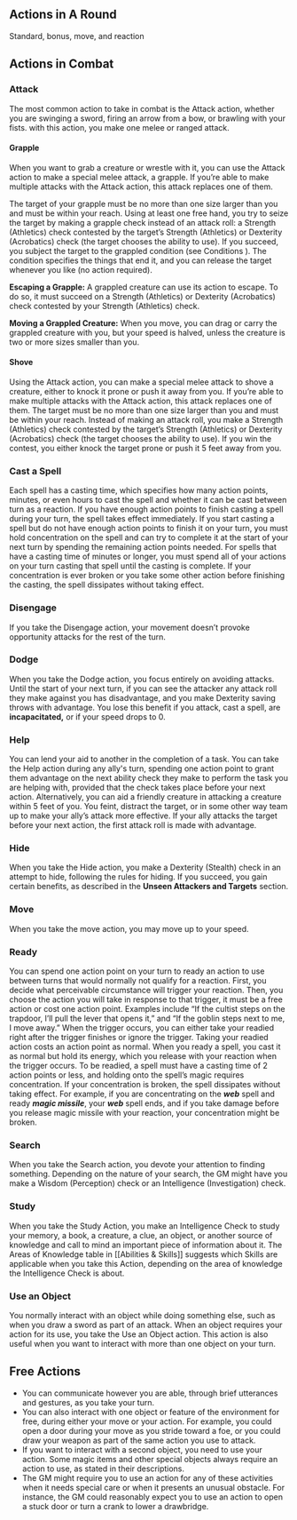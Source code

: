## Actions in A Round
Standard, bonus, move, and reaction

## Actions in Combat

### Attack

The most common action to take in combat is the Attack action, whether you are swinging a sword, firing an arrow from a bow, or brawling with your fists. with this action, you make one melee or ranged attack. 

#### Grapple
When you want to grab a creature or wrestle with it, you can use the Attack action to make a special melee attack, a grapple. If you’re able to make multiple attacks with the Attack action, this attack replaces one of them.

The target of your grapple must be no more than one size larger than you and must be within your reach. Using at least one free hand, you try to seize the target by making a grapple check instead of an attack roll: a Strength (Athletics) check contested by the target’s Strength (Athletics) or Dexterity (Acrobatics) check (the target chooses the ability to use). If you succeed, you subject the target to the grappled condition (see Conditions ). The condition specifies the things that end it, and you can release the target whenever you like (no action required).

**Escaping a Grapple:** A grappled creature can use its action to escape. To do so, it must succeed on a Strength (Athletics) or Dexterity (Acrobatics) check contested by your Strength (Athletics) check.

**Moving a Grappled Creature:** When you move, you can drag or carry the grappled creature with you, but your speed is halved, unless the creature is two or more sizes smaller than you.

#### Shove
Using the Attack action, you can make a special melee attack to shove a creature, either to knock it prone or push it away from you. If you’re able to make multiple attacks with the Attack action, this attack replaces one of them.
The target must be no more than one size larger than you and must be within your reach. Instead of making an attack roll, you make a Strength (Athletics) check contested by the target’s Strength (Athletics) or Dexterity (Acrobatics) check (the target chooses the ability to use). If you win the contest, you either knock the target prone or push it 5 feet away from you.

### Cast a Spell

Each spell has a casting time, which specifies how many action points, minutes, or even hours to cast the spell and whether it can be cast between turn as a reaction. If you have enough action points to finish casting a spell during your turn, the spell takes effect immediately. If you start casting a spell but do not have enough action points to finish it on your turn, you must hold concentration on the spell and can try to complete it at the start of your next turn by spending the remaining action points needed. For spells that have a casting time of minutes or longer, you must spend all of your actions on your turn casting that spell until the casting is complete. If your concentration is ever broken or you take some other action before finishing the casting, the spell dissipates without taking effect.

### Disengage

If you take the Disengage action, your movement doesn’t provoke opportunity attacks for the rest of the turn.

### Dodge

When you take the Dodge action, you focus entirely on avoiding attacks. Until the start of your next turn, if you can see the attacker any attack roll they make against you has disadvantage, and you make Dexterity saving throws with advantage. You lose this benefit if you attack, cast a spell, are **incapacitated,** or if your speed drops to 0.

### Help

You can lend your aid to another in the completion of a task. You can take the Help action during any ally's turn, spending one action point to grant them advantage on the next ability check they make to perform the task you are helping with, provided that the check takes place before your next action. Alternatively, you can aid a friendly creature in attacking a creature within 5 feet of you. You feint, distract the target, or in some other way team up to make your ally’s attack more effective. If your ally attacks the target before your next action, the first attack roll is made with advantage.

### Hide

When you take the Hide action, you make a Dexterity (Stealth) check in an attempt to hide, following the rules for hiding. If you succeed, you gain certain benefits, as described in the **Unseen Attackers and Targets** section.

### Move

When you take the move action, you may move up to your speed.

### Ready

You can spend one action point on your turn to ready an action to use between turns that would normally not qualify for a reaction. First, you decide what perceivable circumstance will trigger your reaction. Then, you choose the action you will take in response to that trigger, it must be a free action or cost one action point. Examples include “If the cultist steps on the trapdoor, I’ll pull the lever that opens it,” and “If the goblin steps next to me, I move away.” When the trigger occurs, you can either take your readied right after the trigger finishes or ignore the trigger. Taking your readied action costs an action point as normal. When you ready a spell, you cast it as normal but hold its energy, which you release with your reaction when the trigger occurs. To be readied, a spell must have a casting time of 2 action points or less, and holding onto the spell’s magic requires concentration. If your concentration is broken, the spell dissipates without taking effect. For example, if you are concentrating on the _**web**_ spell and ready _**magic missile**_, your _**web**_ spell ends, and if you take damage before you release magic missile with your reaction, your concentration might be broken.

### Search

When you take the Search action, you devote your attention to finding something. Depending on the nature of your search, the GM might have you make a Wisdom (Perception) check or an Intelligence (Investigation) check.

### Study

When you take the Study Action, you make an Intelligence Check to study your memory, a book, a creature, a clue, an object, or another source of knowledge and call to mind an important piece of information about it. The Areas of Knowledge table in [[Abilities & Skills]] suggests which Skills are applicable when you take this Action, depending on the area of knowledge the Intelligence Check is about.

### Use an Object

You normally interact with an object while doing something else, such as when you draw a sword as part of an attack. When an object requires your action for its use, you take the Use an Object action. This action is also useful when you want to interact with more than one object on your turn.

## Free Actions
- You can communicate however you are able, through brief utterances and gestures, as you take your turn.  
- You can also interact with one object or feature of the environment for free, during either your move or your action. For example, you could open a door during your move as you stride toward a foe, or you could draw your weapon as part of the same action you use to attack.  
- If you want to interact with a second object, you need to use your action. Some magic items and other special objects always require an action to use, as stated in their descriptions.  
- The GM might require you to use an action for any of these activities when it needs special care or when it presents an unusual obstacle. For instance, the GM could reasonably expect you to use an action to open a stuck door or turn a crank to lower a drawbridge.